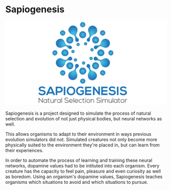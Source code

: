 ﻿# Sapiogenesis

![Logo](readme_media/splash-logo.jpg)

Sapiogenesis is a project designed to simulate the process of natural selection and evolution of not just physical bodies, but neural networks as well.

This allows organisms to adapt to their environment in ways previous evolution simulators did not. Simulated creatures not only become more physically suited to the environment they're placed in, but can learn from their experiences.

In order to automate the process of learning and training these neural networks, dopamine values had to be intituted into each organism. Every creature has the capacity to feel pain, pleasure and even curiosity as well as boredom.
Using an organism's dopamine values, Sapiogenesis teaches organisms which situations to avoid and which situations to pursue.
